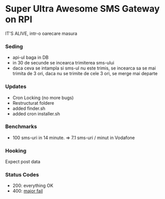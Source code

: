 # Super Ultra Awesome SMS Gateway on RPI  #

IT'S ALIVE, intr-o oarecare masura

### Seding ###

* api-ul baga in DB
* in 30 de secunde se incearca trimiterea sms-ului
* daca ceva se intampla si sms-ul nu este trimis, se incearca sa se mai trimita de 3 ori, daca nu se trimite de cele 3 ori, se merge mai departe 

### Updates ###

* Cron Locking (no more bugs)
* Restructurat foldere
* added finder.sh
* added cron installer.sh 

### Benchmarks ###

* 100 sms-uri in 14 minute. => 7.1 sms-uri / minut in Vodafone

### Hooking ###

Expect post data

### Status Codes ###

* 200: everything OK
* 400: [major fail](http://cdn.lolhappens.com/wp-content/uploads/2012/12/Majorwedgiefail.jpg)